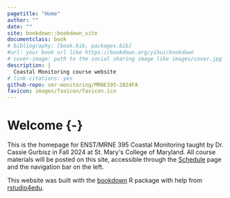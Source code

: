 ```yaml
--- 
pagetitle: "Home"
author: ""
date: ""
site: bookdown::bookdown_site
documentclass: book
# bibliography: [book.bib, packages.bib]
#url: your book url like https://bookdown.org/yihui/bookdown
# cover-image: path to the social sharing image like images/cover.jpg
description: |
  Coastal Monitoring course website
# link-citations: yes
github-repo: smr-monitoring/MRNE395-2024FA
favicon: images/favicon/favicon.ico
---
```

# Welcome {-}

This is the homepage for ENST/MRNE 395 Coastal Monitoring taught by Dr. Cassie Gurbisz in Fall 2024 at St. Mary's College of Maryland. All course materials will be posted on this site, accessible through the [Schedule](https://smr-monitoring.github.io/MRNE395-2024FA/schedule.html) page and the navigation bar on the left.

This website was built with the [bookdown](https://bookdown.org/yihui/bookdown) R package with help from [rstudio4edu](https://rstudio4edu.github.io/rstudio4edu-book/). 





